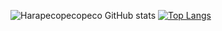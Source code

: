 ![Harapecopecopeco GitHub stats](https://github-readme-stats.vercel.app/api?username=Harapecopecopeco&count_private=true)
[![Top Langs](https://github-readme-stats.vercel.app/api/top-langs/?username=Harapecopecopeco)](https://github.com/anuraghazra/github-readme-stats)
